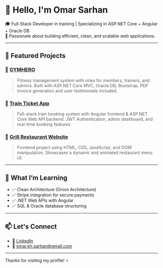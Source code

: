 # 👋 Hello, I'm Omar Sarhan

🎓 Full-Stack Developer in training | Specializing in ASP.NET Core + Angular + Oracle DB  
🚀 Passionate about building efficient, clean, and scalable web applications.

---

## 🚀 Featured Projects

### 🔹 [GYMHERO](https://github.com/Omar-Sarhan/GYMHERO)
> Fitness management system with roles for members, trainers, and admins. Built with ASP.NET Core MVC, Oracle DB, Bootstrap. PDF invoice generation and user testimonials included.

### 🔹 [Train Ticket App](https://github.com/Omar-Sarhan/Train-Ticket-App)
> Full-stack train booking system with Angular frontend & ASP.NET Core Web API backend. JWT Authentication, admin dashboard, and real-time booking features.

### 🔹 [Grill Restaurant Website](https://github.com/Omar-Sarhan/Grill-Restaurant)
> Frontend project using HTML, CSS, JavaScript, and DOM manipulation. Showcases a dynamic and animated restaurant menu UI.

---

## 🧠 What I’m Learning
- ✅ Clean Architecture (Onion Architecture)
- ✅ Stripe integration for secure payments
- ✅ .NET Web APIs with Angular
- ✅ SQL & Oracle database structuring

---

## 📫 Let's Connect
- 💼 [LinkedIn](https://www.linkedin.com/in/omar-kh-sarhan/)
- 📧 [omar.kh.sarhan@gmail.com](mailto:omar.kh.sarhan@gmail.com)

---

Thanks for visiting my profile! ⭐
